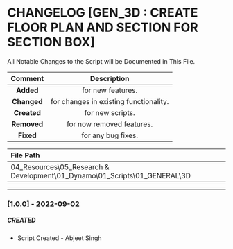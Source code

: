 # CHANGELOG [GEN_3D : CREATE FLOOR PLAN AND SECTION FOR SECTION BOX]
All Notable Changes to the Script will be Documented in This File.

| Comment | Description |
| :--: | :--: |
| **Added**  | for new features. |
|**Changed** |for changes in existing functionality. |
|**Created** | for new scripts. |
|**Removed** |for now removed features. |
|**Fixed** |for any bug fixes. |

| File Path | 
| :-- |
| 04_Resources\05_Research & Development\01_Dynamo\01_Scripts\01_GENERAL\3D |
------------------------------------------------------------------

### [1.0.0] - 2022-09-02
##### CREATED
- Script Created - Abjeet Singh